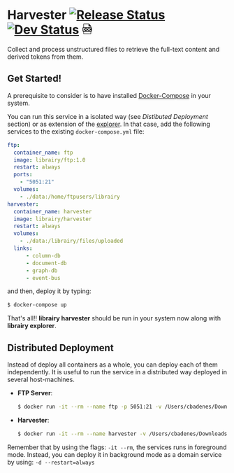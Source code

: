 # Harvester [![Release Status](https://travis-ci.org/librairy/harvester-file.svg?branch=master)](https://travis-ci.org/librairy/harvester-file) [![Dev Status](https://travis-ci.org/librairy/harvester-file.svg?branch=develop)](https://travis-ci.org/librairy/harvester-file) [![Doc](https://raw.githubusercontent.com/librairy/resources/master/figures/interface.png)](https://rawgit.com/librairy/harvester-file/doc/report/index.html)

Collect and process unstructured files to retrieve the full-text content and derived tokens from them.

## Get Started!

A prerequisite to consider is to have installed [Docker-Compose](https://docs.docker.com/compose/) in your system.

You can run this service in a isolated way (see *Distibuted Deployment* section) or as extension of the [explorer](https://github.com/librairy/explorer).
In that case, add the following services to the existing `docker-compose.yml` file:

```yml
ftp:
  container_name: ftp
  image: librairy/ftp:1.0
  restart: always
  ports:
    - "5051:21"
  volumes:
    - ./data:/home/ftpusers/librairy
harvester:
  container_name: harvester
  image: librairy/harvester
  restart: always
  volumes:
    - ./data:/librairy/files/uploaded
  links:
      - column-db
      - document-db
      - graph-db
      - event-bus
```

and then, deploy it by typing:

```sh
$ docker-compose up
```
That's all!! **librairy harvester** should be run in your system now along with **librairy explorer**.

## Distributed Deployment

Instead of deploy all containers as a whole, you can deploy each of them independently. It is useful to run the service in a distributed way deployed in several host-machines.

- **FTP Server**:
    ```sh
    $ docker run -it --rm --name ftp -p 5051:21 -v /Users/cbadenes/Downloads/ftp:/librairy/files/uploaded librairy/ftp:1.0
    ```

- **Harvester**:
    ```sh
    $ docker run -it --rm --name harvester -v /Users/cbadenes/Downloads/ftp:/librairy/files/uploaded librairy/harvester
    ```

Remember that by using the flags: `-it --rm`, the services runs in foreground mode. Instead, you can deploy it in background mode as a domain service by using: `-d --restart=always`